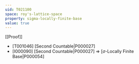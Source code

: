 ```yaml
---
uid: T021100
space: roy's-lattice-space
property: sigma-locally-finite-base
value: true
---
```

[[Proof]]

* [T001046] [Second Countable|P000027]
* [I000090] [Second Countable|P000027] => [$\sigma$-Locally Finite Base|P000054]


